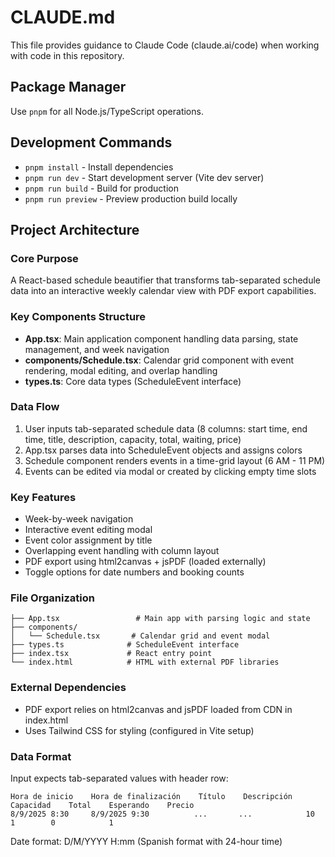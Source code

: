 # CLAUDE.md

This file provides guidance to Claude Code (claude.ai/code) when working with code in this repository.

## Package Manager
Use `pnpm` for all Node.js/TypeScript operations.

## Development Commands
- `pnpm install` - Install dependencies
- `pnpm run dev` - Start development server (Vite dev server)
- `pnpm run build` - Build for production
- `pnpm run preview` - Preview production build locally


## Project Architecture

### Core Purpose
A React-based schedule beautifier that transforms tab-separated schedule data into an interactive weekly calendar view with PDF export capabilities.

### Key Components Structure
- **App.tsx**: Main application component handling data parsing, state management, and week navigation
- **components/Schedule.tsx**: Calendar grid component with event rendering, modal editing, and overlap handling
- **types.ts**: Core data types (ScheduleEvent interface)

### Data Flow
1. User inputs tab-separated schedule data (8 columns: start time, end time, title, description, capacity, total, waiting, price)
2. App.tsx parses data into ScheduleEvent objects and assigns colors
3. Schedule component renders events in a time-grid layout (6 AM - 11 PM)
4. Events can be edited via modal or created by clicking empty time slots

### Key Features
- Week-by-week navigation
- Interactive event editing modal
- Event color assignment by title
- Overlapping event handling with column layout
- PDF export using html2canvas + jsPDF (loaded externally)
- Toggle options for date numbers and booking counts

### File Organization
```
├── App.tsx                 # Main app with parsing logic and state
├── components/
│   └── Schedule.tsx       # Calendar grid and event modal
├── types.ts              # ScheduleEvent interface
├── index.tsx             # React entry point
└── index.html            # HTML with external PDF libraries
```

### External Dependencies
- PDF export relies on html2canvas and jsPDF loaded from CDN in index.html
- Uses Tailwind CSS for styling (configured in Vite setup)

### Data Format
Input expects tab-separated values with header row:
```
Hora de inicio    Hora de finalización    Título    Descripción    Capacidad    Total    Esperando    Precio
8/9/2025 8:30     8/9/2025 9:30          ...       ...            10           1        0            1
```

Date format: D/M/YYYY H:mm (Spanish format with 24-hour time)